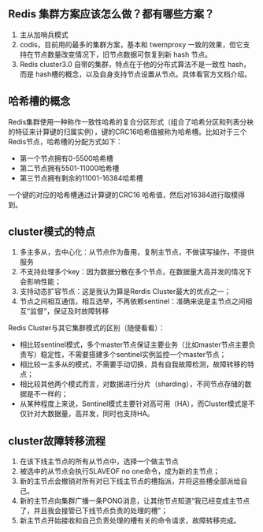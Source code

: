 ## Redis 集群方案应该怎么做？都有哪些方案？
1. 主从加哨兵模式
2. codis，目前用的最多的集群方案，基本和 twemproxy 一致的效果，但它支持在节点数量改变情况下，旧节点数据可恢复到新 hash 节点。
3. Redis cluster3.0 自带的集群，特点在于他的分布式算法不是一致性 hash，而是 hash槽的概念，以及自身支持节点设置从节点。具体看官方文档介绍。

## 哈希槽的概念
Redis集群使用一种称作一致性哈希的复合分区形式（组合了哈希分区和列表分袂的特征来计算键的归属实例），键的CRC16哈希值被称为哈希槽。比如对于三个Redis节点，哈希槽的分配方式如下：
* 第一个节点拥有0-5500哈希槽
* 第二节点拥有5501-11000哈希槽
* 第三节点拥有剩余的11001-16384哈希槽

一个键的对应的哈希槽通过计算键的CRC16 哈希值，然后对16384进行取模得到。

## cluster模式的特点

1. 多主多从，去中心化：从节点作为备用，复制主节点，不做读写操作，不提供服务
2. 不支持处理多个key：因为数据分散在多个节点，在数据量大高并发的情况下会影响性能；
3. 支持动态扩容节点：这是我认为算是Rerdis Cluster最大的优点之一；
4. 节点之间相互通信，相互选举，不再依赖sentinel：准确来说是主节点之间相互“监督”，保证及时故障转移

Redis Cluster与其它集群模式的区别（随便看看）：

* 相比较sentinel模式，多个master节点保证主要业务（比如master节点主要负责写）稳定性，不需要搭建多个sentinel实例监控一个master节点；
* 相比较一主多从的模式，不需要手动切换，具有自我故障检测，故障转移的特点；
* 相比较其他两个模式而言，对数据进行分片（sharding），不同节点存储的数据是不一样的；
* 从某种程度上来说，Sentinel模式主要针对高可用（HA），而Cluster模式是不仅针对大数据量，高并发，同时也支持HA。

## cluster故障转移流程
1. 在该下线主节点的所有从节点中，选择一个做主节点
2. 被选中的从节点会执行SLAVEOF no one命令，成为新的主节点；
3. 新的主节点会撤销对所有对已下线主节点的槽指派，并将这些槽全部派给自己。
4. 新的主节点向集群广播一条PONG消息，让其他节点知道“我已经变成主节点了，并且我会接管已下线节点负责的处理的槽”；
5. 新主节点开始接收和自己负责处理的槽有关的命令请求，故障转移完成。













